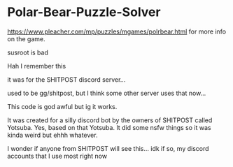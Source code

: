 # Polar-Bear-Puzzle-Solver
https://www.pleacher.com/mp/puzzles/mgames/polrbear.html for more info on the game.

susroot is bad


Hah I remember this

it was for the SHITPOST discord server...

used to be gg/shitpost, but I think some other server uses that now...

This code is god awful but ig it works.

It was created for a silly discord bot by the owners of SHITPOST called Yotsuba.
Yes, based on that Yotsuba.
It did some nsfw things so it was kinda weird but ehhh whatever.



I wonder if anyone from SHITPOST will see this... idk
if so, my discord accounts that I use most right now 
